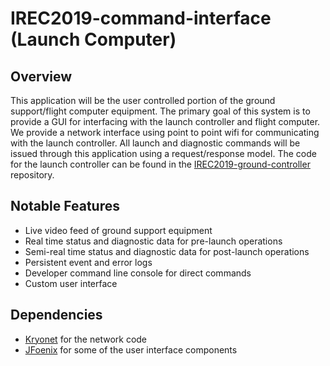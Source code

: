 # IREC2019-command-interface (Launch Computer)

## Overview
This application will be the user controlled portion of the ground support/flight computer equipment.
The primary goal of this system is to provide a GUI for interfacing with the launch controller
and flight computer. We provide a network interface using point to point wifi for communicating with the launch
controller. All launch and diagnostic commands will be issued through this application using a request/response
model. The code for the launch controller can be found in the [IREC2019-ground-controller](https://github.com/SEDS-UCF/IREC2019-ground-controller)
repository.

## Notable Features
* Live video feed of ground support equipment
* Real time status and diagnostic data for pre-launch operations
* Semi-real time status and diagnostic data for post-launch operations
* Persistent event and error logs
* Developer command line console for direct commands
* Custom user interface

## Dependencies
* [Kryonet](https://github.com/EsotericSoftware/kryonet) for the network code
* [JFoenix](https://github.com/jfoenixadmin/JFoenix) for some of the user interface components

